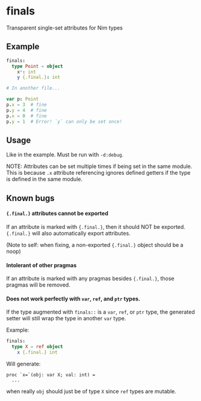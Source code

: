 # finals

Transparent single-set attributes for Nim types

## Example

```nim
finals:
  type Point = object
    x*: int
    y {.final.}: int

# In another file...

var p: Point
p.x = 3  # fine
p.y = 4  # fine
p.x = 0  # fine
p.y = 1  # Error! `y` can only be set once!
```

## Usage

Like in the example. Must be run with `-d:debug`.

NOTE: Attributes can be set multiple times if being set in the same module. This is because `.x` attribute referencing ignores defined getters if the type is defined in the same module.

## Known bugs

#### `{.final.}` attributes cannot be exported

If an attribute is marked with `{.final.}`, then it should NOT be exported. `{.final.}` will also automatically export attributes.

(Note to self: when fixing, a non-exported `{.final.}` object should be a noop)

#### Intolerant of other pragmas

If an attribute is marked with any pragmas besides `{.final.}`, those pragmas will be removed.

#### Does not work perfectly with `var`, `ref`, and `ptr` types.

If the type augmented with `finals::` is a `var`, `ref`, or `ptr` type, the generated setter will still wrap the type in another `var` type.

Example:

```nim
finals:
  type X = ref object
    x {.final.} int
```

Will generate:

```
proc `x=`(obj: var X; val: int) =
  ...
```

when really `obj` should just be of type `X` since `ref` types are mutable.

